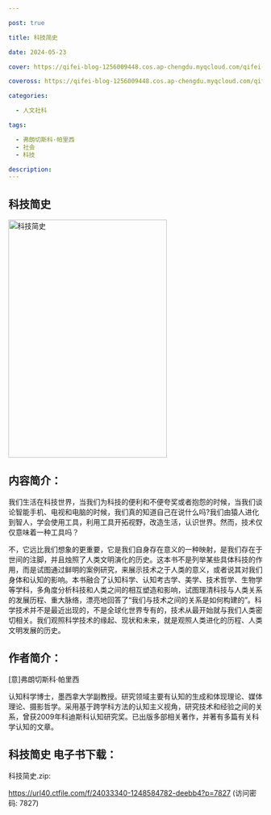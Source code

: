 ```yaml
---

post: true

title: 科技简史

date: 2024-05-23

cover: https://qifei-blog-1256009448.cos.ap-chengdu.myqcloud.com/qifei-blog/6638424a0ea9cb1403a6e817.jpg

coveross: https://qifei-blog-1256009448.cos.ap-chengdu.myqcloud.com/qifei-blog/6638424a0ea9cb1403a6e817.jpg

categories:

  - 人文社科

tags:

  - 弗朗切斯科·帕里西
  - 社会
  - 科技

description:
---
```


## 科技简史
<img alt="科技简史 " class="aligncenter loading" data-was-processed="true" decoding="async" fetchpriority="high" height="471" src="https://qifei-blog-1256009448.cos.ap-chengdu.myqcloud.com/qifei-blog/6638424a0ea9cb1403a6e817.jpg  " style="cursor: zoom-in;" width="314"/>

## 内容简介：

我们生活在科技世界，当我们为科技的便利和不便夸奖或者抱怨的时候，当我们谈论智能手机、电视和电脑的时候，我们真的知道自己在说什么吗?我们由猿人进化到智人，学会使用工具，利用工具开拓视野，改造生活，认识世界。然而，技术仅仅意味着一种工具吗？

不，它远比我们想象的更重要，它是我们自身存在意义的一种映射，是我们存在于世间的注脚，并且烛照了人类文明演化的历史。这本书不是列举某些具体科技的作用，而是试图通过鲜明的案例研究，来展示技术之于人类的意义，或者说其对我们身体和认知的影响。本书融合了认知科学、认知考古学、美学、技术哲学、生物学等学科，多角度分析科技和人类之间的相互塑造和影响，试图理清科技与人类关系的发展历程、重大脉络，漂亮地回答了“我们与技术之间的关系是如何构建的”。科学技术并不是最近出现的，不是全球化世界专有的，技术从最开始就与我们人类密切相关。我们观照科学技术的缘起、现状和未来，就是观照人类进化的历程、人类文明发展的历史。

## 作者简介：

[意]弗朗切斯科·帕里西

认知科学博士，墨西拿大学副教授。研究领域主要有认知的生成和体现理论、媒体理论、摄影哲学。采用基于跨学科方法的认知主义视角，研究技术和经验之间的关系，曾获2009年科迪斯科认知研究奖。已出版多部相关著作，并著有多篇有关科学认知的文章。

## 科技简史 电子书下载：
科技简史.zip: 

https://url40.ctfile.com/f/24033340-1248584782-deebb4?p=7827 (访问密码: 7827)
